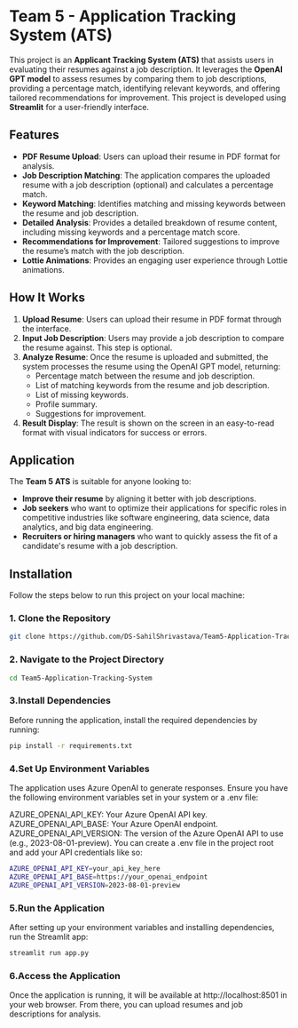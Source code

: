 # Team 5 - Application Tracking System (ATS)

This project is an **Applicant Tracking System (ATS)** that assists users in evaluating their resumes against a job description. It leverages the **OpenAI GPT model** to assess resumes by comparing them to job descriptions, providing a percentage match, identifying relevant keywords, and offering tailored recommendations for improvement. This project is developed using **Streamlit** for a user-friendly interface.

## Features

- **PDF Resume Upload**: Users can upload their resume in PDF format for analysis.
- **Job Description Matching**: The application compares the uploaded resume with a job description (optional) and calculates a percentage match.
- **Keyword Matching**: Identifies matching and missing keywords between the resume and job description.
- **Detailed Analysis**: Provides a detailed breakdown of resume content, including missing keywords and a percentage match score.
- **Recommendations for Improvement**: Tailored suggestions to improve the resume’s match with the job description.
- **Lottie Animations**: Provides an engaging user experience through Lottie animations.
  
## How It Works

1. **Upload Resume**: Users can upload their resume in PDF format through the interface.
2. **Input Job Description**: Users may provide a job description to compare the resume against. This step is optional.
3. **Analyze Resume**: Once the resume is uploaded and submitted, the system processes the resume using the OpenAI GPT model, returning:
   - Percentage match between the resume and job description.
   - List of matching keywords from the resume and job description.
   - List of missing keywords.
   - Profile summary.
   - Suggestions for improvement.
4. **Result Display**: The result is shown on the screen in an easy-to-read format with visual indicators for success or errors.

## Application

The **Team 5 ATS** is suitable for anyone looking to:
- **Improve their resume** by aligning it better with job descriptions.
- **Job seekers** who want to optimize their applications for specific roles in competitive industries like software engineering, data science, data analytics, and big data engineering.
- **Recruiters or hiring managers** who want to quickly assess the fit of a candidate's resume with a job description.

## Installation

Follow the steps below to run this project on your local machine:

### 1. Clone the Repository

```bash
git clone https://github.com/DS-SahilShrivastava/Team5-Application-Tracking-System.git
```

### 2. Navigate to the Project Directory

```bash
cd Team5-Application-Tracking-System
```
### 3.Install Dependencies
Before running the application, install the required dependencies by running:

```bash
pip install -r requirements.txt
```

### 4.Set Up Environment Variables
The application uses Azure OpenAI  to generate responses. Ensure you have the following environment variables set in your system or a .env file:

AZURE_OPENAI_API_KEY: Your Azure OpenAI API key.
AZURE_OPENAI_API_BASE: Your Azure OpenAI endpoint.
AZURE_OPENAI_API_VERSION: The version of the Azure OpenAI API to use (e.g., 2023-08-01-preview).
You can create a .env file in the project root and add your API credentials like so:

```bash
AZURE_OPENAI_API_KEY=your_api_key_here
AZURE_OPENAI_API_BASE=https://your_openai_endpoint
AZURE_OPENAI_API_VERSION=2023-08-01-preview
```

### 5.Run the Application
After setting up your environment variables and installing dependencies, run the Streamlit app:

```bash
streamlit run app.py
```

### 6.Access the Application
Once the application is running, it will be available at http://localhost:8501 in your web browser. From there, you can upload resumes and job descriptions for analysis.

